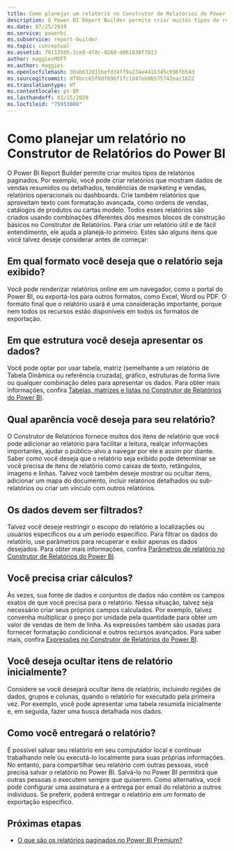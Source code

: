 ```yaml
---
title: Como planejar um relatório no Construtor de Relatórios do Power BI
description: O Power BI Report Builder permite criar muitos tipos de relatórios paginados. Para criar um relatório útil e de fácil entendimento, ele ajuda a planejá-lo primeiro.
ms.date: 07/25/2019
ms.service: powerbi
ms.subservice: report-builder
ms.topic: conceptual
ms.assetid: 79113505-1ce8-4f8c-9260-d861838f7813
author: maggiesMSFT
ms.author: maggies
ms.openlocfilehash: 30ab632d11befd34ff9a234e441b345c696fb54d
ms.sourcegitcommit: df8bcc65f0df69bf1fc1d47eb06575742eac1622
ms.translationtype: HT
ms.contentlocale: pt-BR
ms.lasthandoff: 01/15/2020
ms.locfileid: "75953808"
---
```

# <a name="planning-a-report-in-power-bi-report-builder"></a>Como planejar um relatório no Construtor de Relatórios do Power BI

O Power BI Report Builder permite criar muitos tipos de relatórios paginados. Por exemplo, você pode criar relatórios que mostram dados de vendas resumidos ou detalhados, tendências de marketing e vendas, relatórios operacionais ou dashboards. Crie também relatórios que aproveitam texto com formatação avançada, como ordens de vendas, catálogos de produtos ou cartas modelo. Todos esses relatórios são criados usando combinações diferentes dos mesmos blocos de construção básicos no Construtor de Relatórios. Para criar um relatório útil e de fácil entendimento, ele ajuda a planejá-lo primeiro. Estes são alguns itens que você talvez deseje considerar antes de começar:  
  
## <a name="in-what-format-do-you-want-the-report-to-appear"></a>Em qual formato você deseja que o relatório seja exibido?
  
Você pode renderizar relatórios online em um navegador, como o portal do Power BI, ou exportá-los para outros formatos, como Excel, Word ou PDF. O formato final que o relatório usará é uma consideração importante, porque nem todos os recursos estão disponíveis em todos os formatos de exportação. 
  
## <a name="in-what-structure-do-you-want-to-present-the-data"></a>Em que estrutura você deseja apresentar os dados?
  
Você pode optar por usar tabela, matriz (semelhante a um relatório de Tabela Dinâmica ou referência cruzada), gráfico, estruturas de forma livre ou qualquer combinação deles para apresentar os dados. Para obter mais informações, confira [Tabelas, matrizes e listas no Construtor de Relatórios do Power BI](report-builder-tables-matrices-lists.md).  
  
## <a name="how-do-you-want-your-report-to-look"></a>Qual aparência você deseja para seu relatório?
  
O Construtor de Relatórios fornece muitos dos itens de relatório que você pode adicionar ao relatório para facilitar a leitura, realçar informações importantes, ajudar o público-alvo a navegar por ele e assim por diante. Saber como você deseja que o relatório seja exibido pode determinar se você precisa de itens de relatório como caixas de texto, retângulos, imagens e linhas. Talvez você também deseje mostrar ou ocultar itens, adicionar um mapa do documento, incluir relatórios detalhados ou sub-relatórios ou criar um vínculo com outros relatórios.   
  
## <a name="should-the-data-be-filtered"></a>Os dados devem ser filtrados?
  
Talvez você deseje restringir o escopo do relatório a localizações ou usuários específicos ou a um período específico. Para filtrar os dados do relatório, use parâmetros para recuperar e exibir apenas os dados desejados. Para obter mais informações, confira [Parâmetros de relatório no Construtor de Relatórios do Power BI](paginated-reports-parameters.md).  
  
## <a name="do-you-need-to-create-calculations"></a>Você precisa criar cálculos? 
  
Às vezes, sua fonte de dados e conjuntos de dados não contêm os campos exatos de que você precisa para o relatório. Nessa situação, talvez seja necessário criar seus próprios campos calculados. Por exemplo, talvez convenha multiplicar o preço por unidade pela quantidade para obter um valor de vendas de item de linha. As expressões também são usadas para fornecer formatação condicional e outros recursos avançados. Para saber mais, confira [Expressões no Construtor de Relatórios do Power BI](report-builder-expressions.md).  
  
## <a name="do-you-want-to-hide-report-items-initially"></a>Você deseja ocultar itens de relatório inicialmente?
  
Considere se você desejará ocultar itens de relatório, incluindo regiões de dados, grupos e colunas, quando o relatório for executado pela primeira vez. Por exemplo, você pode apresentar uma tabela resumida inicialmente e, em seguida, fazer uma busca detalhada nos dados. 
  
## <a name="how-are-you-going-to-deliver-your-report"></a>Como você entregará o relatório?  
  
É possível salvar seu relatório em seu computador local e continuar trabalhando nele ou executá-lo localmente para suas próprias informações. No entanto, para compartilhar seu relatório com outras pessoas, você precisa salvar o relatório no Power BI. Salvá-lo no Power BI permitirá que outras pessoas o executem sempre que quiserem. Como alternativa, você pode configurar uma assinatura e a entrega por email do relatório a outros indivíduos. Se preferir, poderá entregar o relatório em um formato de exportação específico. 
  
## <a name="next-steps"></a>Próximas etapas

- [O que são os relatórios paginados no Power BI Premium?](paginated-reports-report-builder-power-bi.md)
